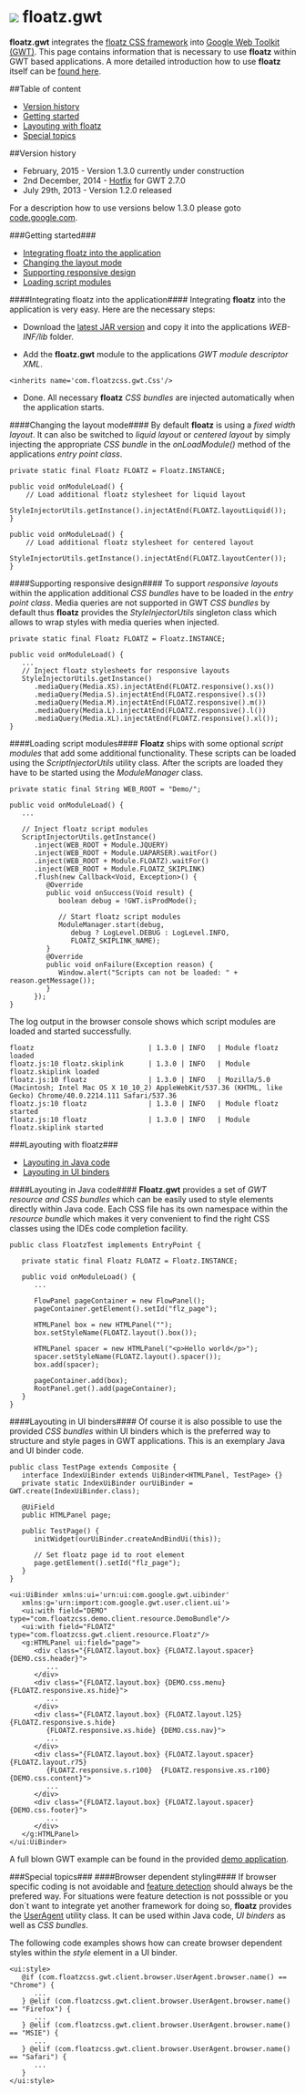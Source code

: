 ![](https://github.com/floatzcss/floatz/blob/master/wiki/logo.png) floatz.gwt
======

**floatz.gwt** integrates the [floatz CSS framework](https://github.com/floatzcss/floatz/) into [Google Web Toolkit (GWT)](http://www.gwtproject.org). This page contains information that is necessary to use **floatz** within GWT based applications. A more detailed introduction how to use **floatz** itself can be [found here](https://github.com/floatzcss/floatz/blob/master/README.md).

##Table of content
* [Version history](#version-history)
* [Getting started](#getting-started)
* [Layouting with floatz](#layouting-with-floatz)
* [Special topics](#special-topics)

##Version history
* February, 2015 - Version 1.3.0 currently under construction
* 2nd December, 2014 - [Hotfix](https://github.com/floatzcss/floatz.gwt/blob/master/download/floatz.gwt-1.2.0hotfix01.jar) for GWT 2.7.0 
* July 29th, 2013 - Version 1.2.0 released

For a description how to use versions below 1.3.0 please goto [code.google.com](https://code.google.com/p/floatz/wiki/LayoutingInGoogleWebToolkit#Adding_floatz_to_a_GWT_project).

###Getting started###
* [Integrating floatz into the application](#Integrating-floatz-into-the-application)
* [Changing the layout mode](#changing-the-layout-mode)
* [Supporting responsive design](#supporting-responsive-design)
* [Loading script modules](#loading-script-modules)

####Integrating floatz into the application####
Integrating **floatz** into the application is very easy. Here are the necessary steps:

* Download the [latest JAR version](https://github.com/floatzcss/floatz.gwt/tree/master/download) and copy it into the applications *WEB-INF/lib* folder.

* Add the **floatz.gwt** module to the applications *GWT module descriptor XML*.
```
<inherits name='com.floatzcss.gwt.Css'/>
```
* Done. All necessary **floatz** *CSS bundles* are injected automatically when the application starts.

####Changing the layout mode####
By default **floatz** is using a *fixed width layout*. It can also be switched to *liquid layout* or *centered layout* by simply injecting the appropriate *CSS bundle* in the *onLoadModule()* method of the applications *entry point class*.
```
private static final Floatz FLOATZ = Floatz.INSTANCE;

public void onModuleLoad() {
	// Load additional floatz stylesheet for liquid layout
	StyleInjectorUtils.getInstance().injectAtEnd(FLOATZ.layoutLiquid());
}
```
```
public void onModuleLoad() {
	// Load additional floatz stylesheet for centered layout
	StyleInjectorUtils.getInstance().injectAtEnd(FLOATZ.layoutCenter());
}
```

####Supporting responsive design####
To support *responsive layouts* within the application additional *CSS bundles* have to be loaded in the *entry point class*. Media queries are not supported in GWT *CSS bundles* by default thus **floatz** provides the *StyleInjectorUtils* singleton class which allows to wrap styles with media queries when injected.
```
private static final Floatz FLOATZ = Floatz.INSTANCE;

public void onModuleLoad() {
   ...
   // Inject floatz stylesheets for responsive layouts
   StyleInjectorUtils.getInstance()
      .mediaQuery(Media.XS).injectAtEnd(FLOATZ.responsive().xs())
      .mediaQuery(Media.S).injectAtEnd(FLOATZ.responsive().s())
      .mediaQuery(Media.M).injectAtEnd(FLOATZ.responsive().m())
      .mediaQuery(Media.L).injectAtEnd(FLOATZ.responsive().l())
      .mediaQuery(Media.XL).injectAtEnd(FLOATZ.responsive().xl());
}
```
####Loading script modules####
**Floatz** ships with some optional *script modules* that add some additional functionality. These scripts can be loaded using the *ScriptInjectorUtils* utility class. After the scripts are loaded they have to be started using the *ModuleManager* class.
```
private static final String WEB_ROOT = "Demo/";

public void onModuleLoad() {
   ...

   // Inject floatz script modules
   ScriptInjectorUtils.getInstance()
      .inject(WEB_ROOT + Module.JQUERY)
      .inject(WEB_ROOT + Module.UAPARSER).waitFor()
      .inject(WEB_ROOT + Module.FLOATZ).waitFor()
      .inject(WEB_ROOT + Module.FLOATZ_SKIPLINK)
      .flush(new Callback<Void, Exception>() {
         @Override
         public void onSuccess(Void result) {
            boolean debug = !GWT.isProdMode();
            
            // Start floatz script modules
            ModuleManager.start(debug, 
               debug ? LogLevel.DEBUG : LogLevel.INFO, 
               FLOATZ_SKIPLINK_NAME);
         }
         @Override
         public void onFailure(Exception reason) {
            Window.alert("Scripts can not be loaded: " + reason.getMessage());
         }
      });
}
```
The log output in the browser console shows which script modules are loaded and started successfully.
```
floatz                            | 1.3.0 | INFO   | Module floatz loaded
floatz.js:10 floatz.skiplink      | 1.3.0 | INFO   | Module floatz.skiplink loaded
floatz.js:10 floatz               | 1.3.0 | INFO   | Mozilla/5.0 (Macintosh; Intel Mac OS X 10_10_2) AppleWebKit/537.36 (KHTML, like Gecko) Chrome/40.0.2214.111 Safari/537.36
floatz.js:10 floatz               | 1.3.0 | INFO   | Module floatz started
floatz.js:10 floatz               | 1.3.0 | INFO   | Module floatz.skiplink started
```

###Layouting with floatz###
* [Layouting in Java code](#layouting-in-java-code)
* [Layouting in UI binders](#layouting-in-ui-binders)

####Layouting in Java code####
**Floatz.gwt** provides a set of *GWT resource and CSS bundles* which can be easily used to style elements directly within Java code. Each CSS file has its own namespace within the *resource bundle* which makes it very convenient to find the right CSS classes using the IDEs code completion facility.
```
public class FloatzTest implements EntryPoint {

   private static final Floatz FLOATZ = Floatz.INSTANCE;

   public void onModuleLoad() {
      ...

      FlowPanel pageContainer = new FlowPanel();
      pageContainer.getElement().setId("flz_page");

      HTMLPanel box = new HTMLPanel("");
      box.setStyleName(FLOATZ.layout().box());

      HTMLPanel spacer = new HTMLPanel("<p>Hello world</p>");
      spacer.setStyleName(FLOATZ.layout().spacer());
      box.add(spacer);

      pageContainer.add(box);
      RootPanel.get().add(pageContainer);
   }
}
```
####Layouting in UI binders####
Of course it is also possible to use the provided *CSS bundles* within UI binders which is the preferred way to structure and style pages in GWT applications. This is an exemplary Java and UI binder code.
```
public class TestPage extends Composite {
   interface IndexUiBinder extends UiBinder<HTMLPanel, TestPage> {}
   private static IndexUiBinder ourUiBinder = GWT.create(IndexUiBinder.class);

   @UiField
   public HTMLPanel page;

   public TestPage() {
      initWidget(ourUiBinder.createAndBindUi(this));

      // Set floatz page id to root element
      page.getElement().setId("flz_page");
   }
}
```
```
<ui:UiBinder xmlns:ui='urn:ui:com.google.gwt.uibinder'
   xmlns:g='urn:import:com.google.gwt.user.client.ui'>
   <ui:with field="DEMO" type="com.floatzcss.demo.client.resource.DemoBundle"/>
   <ui:with field="FLOATZ" type="com.floatzcss.gwt.client.resource.Floatz"/>
   <g:HTMLPanel ui:field="page">
      <div class="{FLOATZ.layout.box} {FLOATZ.layout.spacer} {DEMO.css.header}">
         ...
      </div>
      <div class="{FLOATZ.layout.box} {DEMO.css.menu} {FLOATZ.responsive.xs.hide}">
         ...
      </div>
      <div class="{FLOATZ.layout.box} {FLOATZ.layout.l25} {FLOATZ.responsive.s.hide} 
         {FLOATZ.responsive.xs.hide} {DEMO.css.nav}">
         ...
      </div>
      <div class="{FLOATZ.layout.box} {FLOATZ.layout.spacer} {FLOATZ.layout.r75} 
         {FLOATZ.responsive.s.r100}  {FLOATZ.responsive.xs.r100} {DEMO.css.content}">
         ...
      </div>
      <div class="{FLOATZ.layout.box} {FLOATZ.layout.spacer} {DEMO.css.footer}">
         ...
      </div>
   </g:HTMLPanel>
</ui:UiBinder>
```
A full blown GWT example can be found in the provided [demo application](https://github.com/floatzcss/floatz.gwt/tree/master/demo).

###Special topics###
####Browser dependent styling####
If browser specific coding is not avoidable and [feature detection](http://en.wikipedia.org/wiki/Feature_detection_%28web_development%29) should always be the prefered way. For situations were feature detection is not posssible or you don´t want to integrate yet another framework for doing so, **floatz** provides the [UserAgent](https://github.com/floatzcss/floatz.gwt/blob/master/floatz/src/com/floatzcss/gwt/client/browser/UserAgent.java) utility class. It can be used within Java code, *UI binders* as well as *CSS bundles*.

The following code examples shows how can create browser dependent styles within the *style* element in a UI binder.
```
<ui:style>
   @if (com.floatzcss.gwt.client.browser.UserAgent.browser.name() == "Chrome") {
      ...
   } @elif (com.floatzcss.gwt.client.browser.UserAgent.browser.name() == "Firefox") {
      ...
   } @elif (com.floatzcss.gwt.client.browser.UserAgent.browser.name() == "MSIE") {
      ...
   } @elif (com.floatzcss.gwt.client.browser.UserAgent.browser.name() == "Safari") {
      ...
   }
</ui:style>
```






